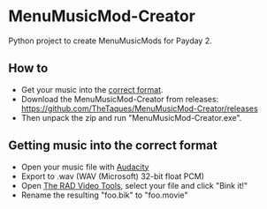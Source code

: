 # MenuMusicMod-Creator
Python project to create MenuMusicMods for Payday 2.

## How to
- Get your music into the [correct format](#getting-music-into-the-correct-format).
- Download the MenuMusicMod-Creator from releases: https://github.com/TheTaques/MenuMusicMod-Creator/releases
- Then unpack the zip and run "MenuMusicMod-Creator.exe".

## Getting music into the correct format
- Open your music file with [Audacity](http://www.audacityteam.org)
- Export to .wav (WAV (Microsoft) 32-bit float PCM)
- Open [The RAD Video Tools](http://www.radgametools.com/bnkdown.htm), select your file and click "Bink it!"
- Rename the resulting "foo.bik" to "foo.movie"

